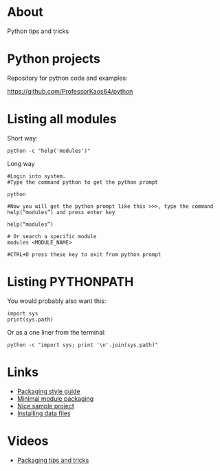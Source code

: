 # About

Python tips and tricks

# Python projects

Repository for python code and examples:

https://github.com/ProfessorKaos64/python

# Listing all modules

Short way:

```
python -c "help('modules')"
```

Long way

```
#Login into system.
#Type the command python to get the python prompt

python

#Now you will get the python prompt like this >>>, type the command help(“modules”) and press enter key

help(“modules”)

# Or search a specific module
modules <MODULE_NAME>

#CTRL+D press these key to exit from python prompt
```

# Listing PYTHONPATH

You would probably also want this:

```
import sys
print(sys.path)
```

Or as a one liner from the terminal:

```
python -c "import sys; print '\n'.join(sys.path)"
```

# Links

* [Packaging style guide](https://packaging.python.org/distributing/)
* [Minimal module packaging](http://python-packaging.readthedocs.io/en/latest/minimal.html)
* [Nice sample project](https://github.com/pypa/sampleproject/tree/master/sample)
* [Installing data files](https://docs.python.org/3/distutils/setupscript.html#installing-additional-files)

# Videos

* [Packaging tips and tricks](https://ep2015.europython.eu/conference/talks/less-known-packaging-features-and-tricks)
